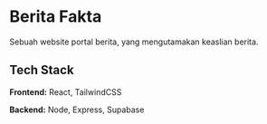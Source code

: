# Berita Fakta

Sebuah website portal berita, yang mengutamakan keaslian berita.

## Tech Stack

**Frontend:** React, TailwindCSS

**Backend:** Node, Express, Supabase
